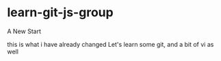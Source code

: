 # learn-git-js-group
A New Start 

this is what i have already changed
Let's learn some git, and a bit of vi as well
